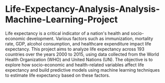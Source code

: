 # Life-Expectancy-Analysis-Analysis-Machine-Learning-Project

Life expectancy is a critical indicator of a nation's health and socio-economic development. Various factors such as immunization, mortality rate, GDP, alcohol consumption, and healthcare expenditure impact life expectancy. This project aims to analyze life expectancy across 193 countries over the years 2000 to 2015, using data collected from the World Health Organization (WHO) and United Nations (UN).
The objective is to explore how socio-economic and health-related variables affect life expectancy and build predictive models using machine learning techniques to estimate life expectancy based on these factors.
